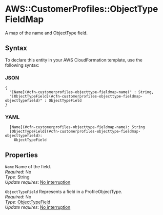 # AWS::CustomerProfiles::ObjectType FieldMap<a name="aws-properties-customerprofiles-objecttype-fieldmap"></a>

A map of the name and ObjectType field\.

## Syntax<a name="aws-properties-customerprofiles-objecttype-fieldmap-syntax"></a>

To declare this entity in your AWS CloudFormation template, use the following syntax:

### JSON<a name="aws-properties-customerprofiles-objecttype-fieldmap-syntax.json"></a>

```
{
  "[Name](#cfn-customerprofiles-objecttype-fieldmap-name)" : String,
  "[ObjectTypeField](#cfn-customerprofiles-objecttype-fieldmap-objecttypefield)" : ObjectTypeField
}
```

### YAML<a name="aws-properties-customerprofiles-objecttype-fieldmap-syntax.yaml"></a>

```
  [Name](#cfn-customerprofiles-objecttype-fieldmap-name): String
  [ObjectTypeField](#cfn-customerprofiles-objecttype-fieldmap-objecttypefield):
    ObjectTypeField
```

## Properties<a name="aws-properties-customerprofiles-objecttype-fieldmap-properties"></a>

`Name` <a name="cfn-customerprofiles-objecttype-fieldmap-name"></a>
Name of the field\.  
_Required_: No  
_Type_: String  
_Update requires_: [No interruption](https://docs.aws.amazon.com/AWSCloudFormation/latest/UserGuide/using-cfn-updating-stacks-update-behaviors.html#update-no-interrupt)

`ObjectTypeField` <a name="cfn-customerprofiles-objecttype-fieldmap-objecttypefield"></a>
Represents a field in a ProfileObjectType\.  
_Required_: No  
_Type_: [ObjectTypeField](aws-properties-customerprofiles-objecttype-objecttypefield.md)  
_Update requires_: [No interruption](https://docs.aws.amazon.com/AWSCloudFormation/latest/UserGuide/using-cfn-updating-stacks-update-behaviors.html#update-no-interrupt)

